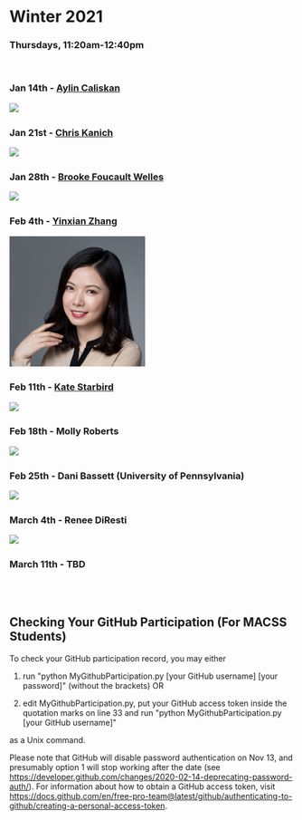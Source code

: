 # Winter 2021
### Thursdays, 11:20am-12:40pm

<br>

### Jan 14th - [Aylin Caliskan](https://github.com/uchicago-computation-workshop/Winter2021/tree/main/01-14_Caliskan)
<div><img src="https://www.seas.gwu.edu/sites/g/files/zaxdzs2406/f/styles/person_main_image/public/image/faculty_headshots/Caliskan_Aylin0420.jpg?itok=vEfY8Bgl" width="240"></div>


### Jan 21st - [Chris Kanich](https://github.com/uchicago-computation-workshop/Winter2021/tree/main/01-21_Kanich)
<div><img src="https://www.cs.uic.edu/~ckanich/images/ckanich.jpg" height="240"></div>


### Jan 28th - [Brooke Foucault Welles](https://github.com/uchicago-computation-workshop/Winter2021/tree/main/01-28_Foucault-Welles)
<div><img src="https://cssh.northeastern.edu/wp-content/uploads/2020/01/Brooke-Welles-web-600x800-c-default.jpg" width="240"></div>


### Feb 4th - [Yinxian Zhang](https://github.com/uchicago-computation-workshop/Winter2021/tree/main/02-04_Zhang)
<div><img src="headshot_yz.png" width="240"></div>


### Feb 11th - [Kate Starbird](https://github.com/uchicago-computation-workshop/Winter2021/tree/main/02-11_Starbird)
<div><img src = "https://www.hcde.washington.edu/files/people/imgs/starbird-headshot.jpg" width="240"></div>


### Feb 18th - Molly Roberts
<div><img src = "https://pup-assets.imgix.net/onix/images/margaret_e_roberts.jpg?w=640&h=640&fit=crop&auto=format" width="240"></div>


### Feb 25th - Dani Bassett (University of Pennsylvania)
<div><img src = "https://directory.seas.upenn.edu/wp-content/uploads/2020/03/Bassett-Danielle.jpg" width="240"></div>


### March 4th - Renee DiResti
<div><img src = "https://fsi-live.s3.us-west-1.amazonaws.com/s3fs-public/renee-diresta.jpg" height="240"></div>


### March 11th - TBD

<br>
<br>

## Checking Your GitHub Participation (For MACSS Students) 

To check your GitHub participation record, you may either

1. run "python MyGithubParticipation.py [your GitHub username] [your password]" (without the brackets) OR

2. edit MyGithubParticipation.py, put your GitHub access token inside the quotation marks on line 33 and run "python MyGithubParticipation.py [your GitHub username]" 

as a Unix command. 

Please note that GitHub will disable password authentication on Nov 13, and presumably option 1 will stop working after the date (see https://developer.github.com/changes/2020-02-14-deprecating-password-auth/). For information about how to obtain a GitHub access token, visit https://docs.github.com/en/free-pro-team@latest/github/authenticating-to-github/creating-a-personal-access-token. 



